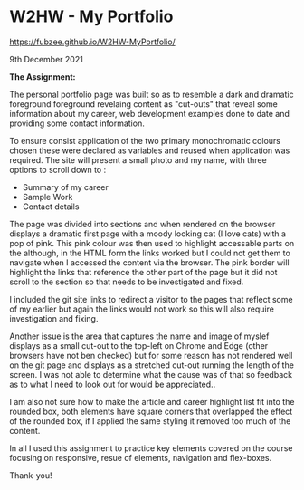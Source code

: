 # W2HW - My Portfolio

https://fubzee.github.io/W2HW-MyPortfolio/

9th December 2021

**The Assignment:** 

The personal portfolio page was built so as to resemble a dark and dramatic foreground foreground revelaing content as "cut-outs" that reveal some information about my career, web development examples done to date and providing some contact information.  

To ensure consist application of the two primary monochromatic colours chosen these were declared as variables and reused when application was required.  The site will present a small photo and my name, with three options to scroll down to :

- Summary of my career
- Sample Work
- Contact details

The page was divided into sections and when rendered on the browser displays a dramatic first page with a moody looking cat (I love cats) with a pop of pink.  This pink colour was then used to highlight accessable parts on the although, in the HTML form the links worked but I could not get them to navigate when I accessed the content via the browser.  The pink border will highlight the links that reference the other part of the page but it did not scroll to the section so that needs to be investigated and fixed.  

I included the  git site links to redirect a visitor to the pages that reflect some of my earlier but again the links would not work so this will also require investigation and fixing.

Another issue is the area that captures the name and image of myslef displays as a small cut-out to the top-left on Chrome and Edge (other browsers have not ben checked) but for some reason has not rendered well on the git page and displays as a stretched cut-out running the length of the screen.  I was not able to determine what the cause was of that so feedback as to what I need to look out for would be appreciated..

I am also not sure how to make the article and career highlight list fit into the rounded box, both elements have square corners that overlapped the effect of the rounded box, if I applied the same styling it removed too much of the content.

In all I used this assignment to practice key elements covered on the course focusing on responsive, resue of elements, navigation and flex-boxes.

Thank-you!
